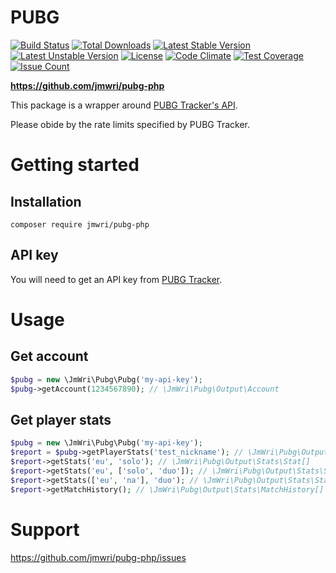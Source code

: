 # PUBG

[![Build Status](https://travis-ci.org/jmwri/pubg-php.svg?branch=master)](https://travis-ci.org/jmwri/pubg-php)
[![Total Downloads](https://poser.pugx.org/jmwri/pubg-php/d/total.svg)](https://packagist.org/packages/jmwri/pubg-php)
[![Latest Stable Version](https://poser.pugx.org/jmwri/pubg-php/v/stable.svg)](https://packagist.org/packages/jmwri/pubg-php)
[![Latest Unstable Version](https://poser.pugx.org/jmwri/pubg-php/v/unstable.svg)](https://packagist.org/packages/jmwri/pubg-php)
[![License](https://poser.pugx.org/jmwri/pubg-php/license.svg)](https://packagist.org/packages/jmwri/pubg-php)
[![Code Climate](https://codeclimate.com/github/jmwri/pubg-php/badges/gpa.svg)](https://codeclimate.com/github/jmwri/pubg-php)
[![Test Coverage](https://codeclimate.com/github/jmwri/pubg-php/badges/coverage.svg)](https://codeclimate.com/github/jmwri/pubg-php/coverage)
[![Issue Count](https://codeclimate.com/github/jmwri/pubg-php/badges/issue_count.svg)](https://codeclimate.com/github/jmwri/pubg-php)

**https://github.com/jmwri/pubg-php**

This package is a wrapper around [PUBG Tracker's API](https://pubgtracker.com/site-api).

Please obide by the rate limits specified by PUBG Tracker.

# Getting started
## Installation
    composer require jmwri/pubg-php
    
## API key
You will need to get an API key from [PUBG Tracker](https://pubgtracker.com/site-api).

# Usage
## Get account
```php
$pubg = new \JmWri\Pubg\Pubg('my-api-key');
$pubg->getAccount(1234567890); // \JmWri\Pubg\Output\Account
```

## Get player stats
```php
$pubg = new \JmWri\Pubg\Pubg('my-api-key');
$report = $pubg->getPlayerStats('test_nickname'); // \JmWri\Pubg\Output\Stats\Report
$report->getStats('eu', 'solo'); // \JmWri\Pubg\Output\Stats\Stat[]
$report->getStats('eu', ['solo', 'duo']); // \JmWri\Pubg\Output\Stats\Stat[]
$report->getStats(['eu', 'na'], 'duo'); // \JmWri\Pubg\Output\Stats\Stat[]
$report->getMatchHistory(); // \JmWri\Pubg\Output\Stats\MatchHistory[]
```

# Support
https://github.com/jmwri/pubg-php/issues
